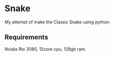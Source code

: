 # Snake
My attempt of make the Classic Snake using python.

## Requirements
Nvidia Rtx 3080, 12core cpu, 128gb ram.

